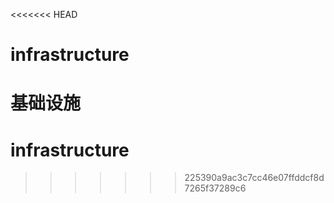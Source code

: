 <<<<<<< HEAD
# infrastructure
基础设施
=======
# infrastructure
>>>>>>> 225390a9ac3c7cc46e07ffddcf8d7265f37289c6
